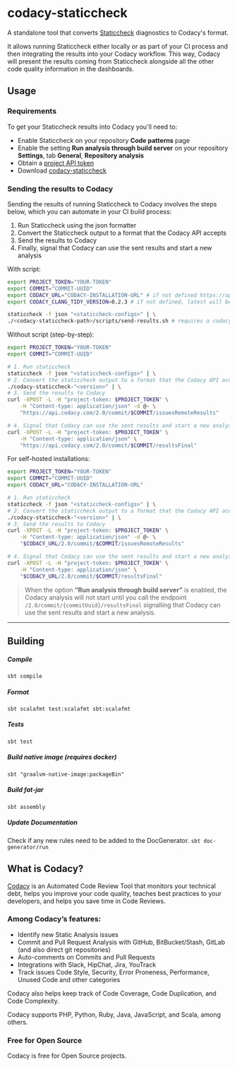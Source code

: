 # codacy-staticcheck

A standalone tool that converts [Staticcheck](https://staticcheck.io/)
diagnostics to Codacy's format.

It allows running Staticcheck either locally or as part of your CI process and then integrating the results into your Codacy workflow. This way, Codacy will present the results coming from Staticcheck alongside all the other code quality information in the dashboards.

## Usage

### Requirements

To get your Staticcheck results into Codacy you'll need to:

-   Enable Staticcheck on your repository **Code patterns** page
-   Enable the setting **Run analysis through build server** on your repository **Settings**, tab **General**, **Repository analysis**
-   Obtain a [project API token](https://docs.codacy.com/codacy-api/api-tokens/#project-api-tokens)
-   Download [codacy-staticcheck](https://github.com/codacy/codacy-staticcheck/releases)

### Sending the results to Codacy

Sending the results of running Staticcheck to Codacy involves the steps below, which you can automate in your CI build process:

1.  Run Staticcheck using the json formatter
2.  Convert the Staticcheck output to a format that the Codacy API accepts
3.  Send the results to Codacy
4.  Finally, signal that Codacy can use the sent results and start a new analysis

With script:

```bash
export PROJECT_TOKEN="YOUR-TOKEN"
export COMMIT="COMMIT-UUID"
export CODACY_URL="CODACY-INSTALLATION-URL" # if not defined https://api.codacy.com will be used
export CODACY_CLANG_TIDY_VERSION=0.2.3 # if not defined, latest will be used

staticcheck -f json "<staticcheck-configs>" | \
./<codacy-staticcheck-path>/scripts/send-results.sh # requires a codacy-staticcheck-"<version>" in the current directory
```

Without script (step-by-step):

```bash
export PROJECT_TOKEN="YOUR-TOKEN"
export COMMIT="COMMIT-UUID"

# 1. Run staticcheck
staticcheck -f json "<staticcheck-configs>" | \
# 2. Convert the staticcheck output to a format that the Codacy API accepts
./codacy-staticcheck-"<version>" | \
# 3. Send the results to Codacy
curl -XPOST -L -H "project-token: $PROJECT_TOKEN" \
    -H "Content-type: application/json" -d @- \
    "https://api.codacy.com/2.0/commit/$COMMIT/issuesRemoteResults"

# 4. Signal that Codacy can use the sent results and start a new analysis
curl -XPOST -L -H "project-token: $PROJECT_TOKEN" \
	-H "Content-type: application/json" \
	"https://api.codacy.com/2.0/commit/$COMMIT/resultsFinal"
```

For self-hosted installations:

```bash
export PROJECT_TOKEN="YOUR-TOKEN"
export COMMIT="COMMIT-UUID"
export CODACY_URL="CODACY-INSTALLATION-URL"

# 1. Run staticcheck
staticcheck -f json "<staticcheck-configs>" | \
# 2. Convert the staticcheck output to a format that the Codacy API accepts
./codacy-staticcheck-"<version>" | \
# 3. Send the results to Codacy
curl -XPOST -L -H "project-token: $PROJECT_TOKEN" \
    -H "Content-type: application/json" -d @- \
    "$CODACY_URL/2.0/commit/$COMMIT/issuesRemoteResults"

# 4. Signal that Codacy can use the sent results and start a new analysis
curl -XPOST -L -H "project-token: $PROJECT_TOKEN" \
	-H "Content-type: application/json" \
	"$CODACY_URL/2.0/commit/$COMMIT/resultsFinal"
```

> When the option **“Run analysis through build server”** is enabled, the Codacy analysis will not start until you call the endpoint `/2.0/commit/{commitUuid}/resultsFinal` signalling that Codacy can use the sent results and start a new analysis.

* * *

## Building

##### Compile

`sbt compile`

##### Format

`sbt scalafmt test:scalafmt sbt:scalafmt`

##### Tests

`sbt test`

##### Build native image (requires docker)

`sbt "graalvm-native-image:packageBin"`

##### Build fat-jar

`sbt assembly`

##### Update Documentation

Check if any new rules need to be added to the DocGenerator.
`sbt doc-generator/run`

## What is Codacy?

[Codacy](https://www.codacy.com/) is an Automated Code Review Tool that monitors your technical debt, helps you improve your code quality, teaches best practices to your developers, and helps you save time in Code Reviews.

### Among Codacy’s features:

-   Identify new Static Analysis issues
-   Commit and Pull Request Analysis with GitHub, BitBucket/Stash, GitLab (and also direct git repositories)
-   Auto-comments on Commits and Pull Requests
-   Integrations with Slack, HipChat, Jira, YouTrack
-   Track issues Code Style, Security, Error Proneness, Performance, Unused Code and other categories

Codacy also helps keep track of Code Coverage, Code Duplication, and Code Complexity.

Codacy supports PHP, Python, Ruby, Java, JavaScript, and Scala, among others.

### Free for Open Source

Codacy is free for Open Source projects.
